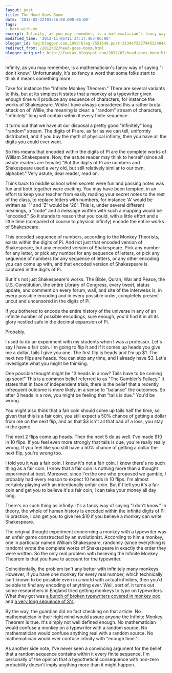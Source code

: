 ```yaml
---
layout: post
title: The Head Goes Boom
date: '2012-02-22T03:46:00.000-06:00'
tags: 
- bare-with-me
excerpt: Infinity, as you may remember, is a mathematician's fancy way of saying "I don't know."
modified_time: '2013-11-05T11:34:17.463-06:00'
blogger_id: tag:blogger.com,1999:blog-7551548.post-3134473277945324042
redirect_from: /2012/02/head-goes-boom.html
blogger_orig_url: http://fuwjax.blogspot.com/2012/02/head-goes-boom.html
---
```


Infinity, as you may remember, is a mathematician's fancy way of saying "I don't know." Unfortunately, it's so fancy a word that some folks start to think it means something more.

Take for instance the "Infinite Monkey Theorem." There are several variants to this, but at its simplest it states that a monkey at a typewriter given enough time will produce any sequence of characters, for instance the works of Shakespeare. While I have always considered this a rather brutal attack on ol' Willie, the meaning is clear: a "random" stream of characters, "infinitely" long will contain within it every finite sequence.

It turns out that we have at our disposal a pretty good "infinitely" long "random" stream. The digits of Pi are, as far as we can tell, uniformly distributed, and if you buy the myth of physical infinity, then you have all the digits you could ever want.

So this means that encoded within the digits of Pi are the complete works of William Shakespeare. Now, the astute reader may think to herself (since all astute readers are female) "But the digits of Pi are numbers and Shakespeare used a very old, but still relatively similar to our own, alphabet." Very astute, dear reader, read on.

Think back to middle school when secrets were fun and passing notes was fun and both together were exciting. You may have been tempted, in an effort to keep your teacher from easily reading your secret notes to the rest of the class, to replace letters with numbers, for instance 'A' would be written as '1' and 'Z' would be '26'. This is, under several different meanings, a "code" and a message written with such a mapping would be "encoded." So it stands to reason that you could, with a little effort and a little time (compared of course to physical infinity) encode the entire works of Shakespeare.

This encoded sequence of numbers, according to the Monkey Theorists, exists within the digits of Pi. And not just that encoded version of Shakespeare, but any encoded version of Shakespeare. Pick any number for any letter, or pick any number for any sequence of letters, or pick any sequence of numbers for any sequence of letters, or any other encoding you can come up with, and that encoded version of Shakespeare is captured in the digits of Pi.

But it's not just Shakespeare's works. The Bible, Quran, War and Peace, the U.S. Constitution, the entire Library of Congress, every tweet, status update, and comment on every forum, wall, and site of the interwebs is, in every possible encoding and in every possible order, completely present uncut and uncensored in the digits of Pi.

If you bothered to encode the entire history of the universe in any of an infinite number of possible encodings, sure enough, you'd find it in all its glory nestled safe in the decimal expansion of Pi.

Probably.

I used to do an experiment with my students when I was a professor. Let's say I have a fair coin. I'm going to flip it and if it comes up heads you give me a dollar, tails I give you one. The first flip is heads and I'm up $1. The next two flips are heads. You can stop any time, and I already have $3. Let's investigate what you might be thinking.

One possible thought might be "3 heads in a row? Tails have to be coming up soon!" This is a common belief referred to as "The Gambler's Fallacy." It states that in face of independent trials, there is the belief that a recently infrequent outcome is more likely, in a sense to "balance" the outcomes. So after 3 heads in a row, you might be feeling that "tails is due." You'd be wrong.

You might also think that a fair coin should come up tails half the time, so given that this is a fair coin, you still expect a 50% chance of getting a dollar from me on the next flip, and as that $3 isn't all that bad of a loss, you stay in the game.

The next 2 flips come up heads. Then the next 5 do as well. I've made $10 in 10 flips. If you feel even more strongly that tails is due, you're really really wrong. If you feel like you still have a 50% chance of getting a dollar the next flip, you're wrong too.

I told you it was a fair coin. I know it's not a fair coin. I know there's no such thing as a fair coin. I know that a fair coin is nothing more than a thought experiment at best. Moreover, since I'm the one who proposed we gamble, I probably had every reason to expect 10 heads in 10 flips. I'm almost certainly playing with an intentionally unfair coin. But if I tell you it's a fair coin and get you to believe it's a fair coin, I can take your money all day long.

There's no such thing as infinity. It's a fancy way of saying "I don't know." In theory, the whole of human history is encoded within the infinite digits of Pi. In practice, I can get you to give me $10 if you believe a monkey can write Shakespeare.

The original thought experiment concerning a monkey with a typewriter was an unfair game constructed by an evolutionist. According to him a monkey, one in particular named William Shakespeare, randomly (since everything is random) wrote the complete works of Shakespeare in exactly the order they were written. So the only real problem with believing the Infinite Monkey Theorem is that you have to account for the typewriter.

Coincidentally, the problem isn't any better with infinitely many monkeys. However, if you have one monkey for every real number, which technically isn't known to be possible even in a world with actual infinities, then you'd be able to find any encoding of anything ever. Well, sort of. It turns out some researchers in England tried getting monkeys to type on typewriters. What they got was [a bunch of broken typewriters covered in monkey poo](http://www.theguardian.com/uk/2003/may/09/science.arts) and [a very long sequence of S's](http://notesonshakespearesmonkeys.blogspot.com/2013/04/notes-towards-complete-works-of.html).

By the way, the guardian did no fact checking on that article. No mathematician in their right mind would assure anyone the Infinite Monkey Theorem is true. It's simply not well defined enough. No mathematician would confuse a monkey on a typewriter with a random source. No mathematician would confuse anything real with a random source. No mathematician would ever confuse infinity with "enough time."

As another side note, I've never seen a convincing argument for the belief that a random sequence contains within it every finite sequence. I'm personally of the opinion that a hypothetical consequence with non-zero probability doesn't imply anything more than it might happen.